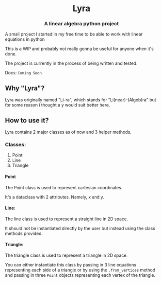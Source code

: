 <h1 align="center"> Lyra </h3>

<h3 align="center"> A linear algebra python project </h3>


A small project I started in my free time to be able to work with linear equations in python

This is a WIP and probably not really gonna be useful for anyone when it's done.

The project is currently in the process of being written and tested.

Docs: `Coming Soon`


## Why "Lyra"?

Lyra was originally named "Li-ra", which stands for "Li(near)-(Algeb)ra" but for some reason i thought a y would suit better here.

## How to use it?

Lyra contains 2 major classes as of now and 3 helper methods.

### Classes:

1. Point
2. Line
3. Triangle

<h4> Point </h4>

The Point class is used to represent cartesian coordinates.

It's a dataclass with 2 attributes. Namely, x and y.

<h4> Line: </h4>

The line class is used to represent a straight line in 2D space.

It should not be instantiated directly by the user but instead using the class methods provided.

<h4> Triangle: </h4>

The triangle class is used to represent a triangle in 2D space.

You can either instantiate this class by passing in 3 line equations representing each side of a triangle
or by using the `.from_vertices` method and passing in three `Point` objects representing each vertex of the triangle.
